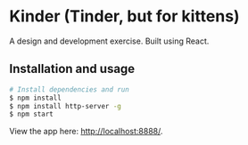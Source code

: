 # Kinder (Tinder, but for kittens)

A design and development exercise. Built using React.

## Installation and usage
```sh
# Install dependencies and run
$ npm install
$ npm install http-server -g
$ npm start
```
View the app here: [http://localhost:8888/](http://localhost:8888/).
